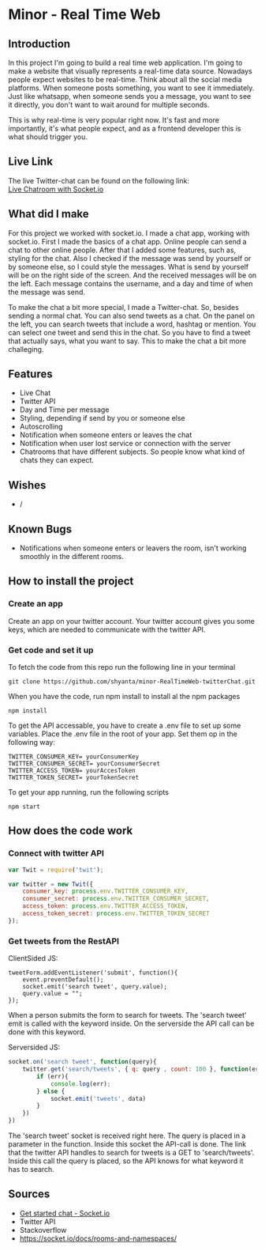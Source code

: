 # Minor - Real Time Web

## Introduction
In this project I'm going to build a real time web application. I'm going to make a
website that visually represents a real-time data source. Nowadays people expect websites
to be real-time. Think about all the social media platforms. When someone posts something, you want
to see it immediately. Just like whatsapp, when someone sends you a message, you want to see it
directly, you don't want to wait around for multiple seconds.

This is why real-time is very popular right now. It's fast and more importantly, it's what people
expect, and as a frontend developer this is what should trigger you.

## Live Link
The live Twitter-chat can be found on the following link: <br/>
[Live Chatroom with Socket.io](https://minor-realtimeweb-twitterchat.herokuapp.com/)

## What did I make
For this project we worked with socket.io. I made a chat app, working with socket.io.
First I made the basics of a chat app. Online people can send a chat to other online people.
After that I added some features, such as, styling for the chat.
Also I checked if the message was send by yourself or by someone else, so I could style the
messages. What is send by yourself will be on the right side of the screen. And the received
messages will be on the left. Each message contains the username, and a day and time of when the message was send.

To make the chat a bit more special, I made a Twitter-chat. So, besides sending a normal chat.
You can also send tweets as a chat. On the panel on the left, you can search tweets that include
a word, hashtag or mention. You can select one tweet and send this in the chat. So you have to
find a tweet that actually says, what you want to say. This to make the chat a bit more challeging.

## Features
-	Live Chat
-	Twitter API
-	Day and Time per message
-	Styling, depending if send by you or someone else
-	Autoscrolling
-   Notification when someone enters or leaves the chat
-   Notification when user lost service or connection with the server
-   Chatrooms that have different subjects. So people know what kind of chats they can expect.

## Wishes
-   /

## Known Bugs
-   Notifications when someone enters or leavers the room, isn't working smoothly in the different rooms.

## How to install the project
### Create an app
Create an app on your twitter account. Your twitter account gives you some keys, which are
needed to communicate with the twitter API.

### Get code and set it up
To fetch the code from this repo run the following line in your terminal
```
git clone https://github.com/shyanta/minor-RealTimeWeb-twitterChat.git
```

When you have the code, run npm install to install al the npm packages
```
npm install
```

To get the API accessable, you have to create a .env file to set up some variables.
Place the .env file in the root of your app.
Set them op in the following way:
```
TWITTER_CONSUMER_KEY= yourConsumerKey
TWITTER_CONSUMER_SECRET= yourConsumerSecret
TWITTER_ACCESS_TOKEN= yourAccesToken
TWITTER_TOKEN_SECRET= yourTokenSecret

```

To get your app running, run the following scripts
```
npm start
```

## How does the code work
### Connect with twitter API
```js
var Twit = require('twit');

var twitter = new Twit({
	consumer_key: process.env.TWITTER_CONSUMER_KEY,
	consumer_secret: process.env.TWITTER_CONSUMER_SECRET,
	access_token: process.env.TWITTER_ACCESS_TOKEN,
	access_token_secret: process.env.TWITTER_TOKEN_SECRET
});
```
### Get tweets from the RestAPI

ClientSided JS:
```JS
tweetForm.addEventListener('submit', function(){
    event.preventDefault();
    socket.emit('search tweet', query.value);
    query.value = "";
});
```
When a person submits the form to search for tweets. The 'search tweet' emit is called with the
keyword inside. On the serverside the API call can be done with this keyword.

Serversided JS:
```js
socket.on('search tweet', function(query){
    twitter.get('search/tweets', { q: query , count: 100 }, function(err, data, response) {
        if (err){
            console.log(err);
        } else {
            socket.emit('tweets', data)
        }
    })
})
```
The 'search tweet' socket is received right here. The query is placed in a parameter in the
function. Inside this socket the API-call is done. The link that the twitter API handles to
search for tweets is a GET to 'search/tweets'. Inside this call the query is placed, so the API
knows for what keyword it has to search.

## Sources
-	[Get started chat - Socket.io](https://socket.io/get-started/chat/)
-   Twitter API
-   Stackoverflow
-   https://socket.io/docs/rooms-and-namespaces/
